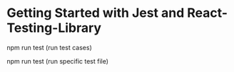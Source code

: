 # Getting Started with Jest and React-Testing-Library

npm run test (run test cases)

npm run test <FileName> (run specific test file)
